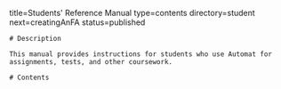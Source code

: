 title=Students' Reference Manual
type=contents
directory=student
next=creatingAnFA
status=published
~~~~~~
# Description

This manual provides instructions for students who use Automat for assignments, tests, and other coursework.

# Contents

